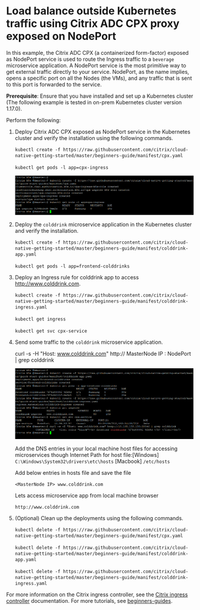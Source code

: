 # Load balance outside Kubernetes traffic using Citrix ADC CPX proxy exposed on NodePort

In this example, the Citrix ADC CPX (a containerized form-factor) exposed as NodePort service is used to route the Ingress traffic to a `beverage` microservice application.
A NodePort service is the most primitive way to get external traffic directly to your service. NodePort, as the name implies, opens a specific port on all the Nodes (the VMs), and any traffic that is sent to this port is forwarded to the service.

**Prerequisite**: Ensure that you have installed and set up a Kubernetes cluster (The following example is tested in on-prem Kubernetes cluster version 1.17.0).


Perform the following:

1. Deploy Citrix ADC CPX exposed as NodePort service in the Kubernetes cluster and verify the installation using the following commands.


       kubectl create -f https://raw.githubusercontent.com/citrix/cloud-native-getting-started/master/beginners-guide/manifest/cpx.yaml
        
       kubectl get pods -l app=cpx-ingress

   ![tier2-cpx](images/tier2-cpx.png)

2. Deploy the `colddrink` microservice application in the Kubernetes cluster and verify the installation.


        
       kubectl create -f https://raw.githubusercontent.com/citrix/cloud-native-getting-started/master/beginners-guide/manifest/colddrink-app.yaml
        
       kubectl get pods -l app=frontend-colddrinks
       

3. Deploy an Ingress rule for colddrink app to access http://www.colddrink.com.

    
       kubectl create -f https://raw.githubusercontent.com/citrix/cloud-native-getting-started/master/beginners-guide/manifest/colddrink-ingress.yaml

       kubectl get ingress

       kubectl get svc cpx-service


4. Send some traffic to the `colddrink` microservice application.

    curl -s -H "Host: www.colddrink.com" http:// MasterNode IP : NodePort | grep colddrink

    ![colddrink-app](images/colddrink-app.PNG)

	Add the DNS entries in your local machine host files for accessing microservices though Internet
    Path for host file:[Windows] ``C:\Windows\System32\drivers\etc\hosts`` [Macbook] ``/etc/hosts``
    
    Add below entries in hosts file and save the file
    ```
    <MasterNode IP> www.colddrink.com
    ```
    Lets access microservice app from local machine browser

    ```
    http://www.colddrink.com
    ```

5. (Optional) Clean up the deployments using the following commands.

       kubectl delete -f https://raw.githubusercontent.com/citrix/cloud-native-getting-started/master/beginners-guide/manifest/cpx.yaml

       kubectl delete -f https://raw.githubusercontent.com/citrix/cloud-native-getting-started/master/beginners-guide/manifest/colddrink-app.yaml
       
       kubectl delete -f https://raw.githubusercontent.com/citrix/cloud-native-getting-started/master/beginners-guide/manifest/colddrink-ingress.yaml


For more information on the Citrix ingress controller, see the [Citrix ingress controller](https://github.com/citrix/citrix-k8s-ingress-controller) documentation. For more tutorials, see [beginners-guides](https://github.com/citrix/cloud-native-getting-started/tree/master/beginners-guide).
